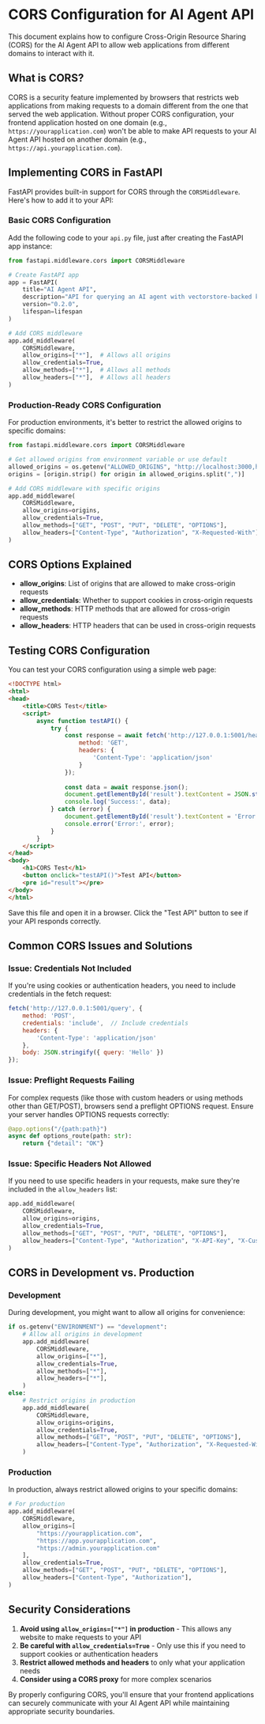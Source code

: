 # CORS Configuration for AI Agent API

This document explains how to configure Cross-Origin Resource Sharing (CORS) for the AI Agent API to allow web applications from different domains to interact with it.

## What is CORS?

CORS is a security feature implemented by browsers that restricts web applications from making requests to a domain different from the one that served the web application. Without proper CORS configuration, your frontend application hosted on one domain (e.g., `https://yourapplication.com`) won't be able to make API requests to your AI Agent API hosted on another domain (e.g., `https://api.yourapplication.com`).

## Implementing CORS in FastAPI

FastAPI provides built-in support for CORS through the `CORSMiddleware`. Here's how to add it to your API:

### Basic CORS Configuration

Add the following code to your `api.py` file, just after creating the FastAPI app instance:

```python
from fastapi.middleware.cors import CORSMiddleware

# Create FastAPI app
app = FastAPI(
    title="AI Agent API",
    description="API for querying an AI agent with vectorstore-backed knowledge",
    version="0.2.0",
    lifespan=lifespan
)

# Add CORS middleware
app.add_middleware(
    CORSMiddleware,
    allow_origins=["*"],  # Allows all origins
    allow_credentials=True,
    allow_methods=["*"],  # Allows all methods
    allow_headers=["*"],  # Allows all headers
)
```

### Production-Ready CORS Configuration

For production environments, it's better to restrict the allowed origins to specific domains:

```python
from fastapi.middleware.cors import CORSMiddleware

# Get allowed origins from environment variable or use default
allowed_origins = os.getenv("ALLOWED_ORIGINS", "http://localhost:3000,https://yourapplication.com")
origins = [origin.strip() for origin in allowed_origins.split(",")]

# Add CORS middleware with specific origins
app.add_middleware(
    CORSMiddleware,
    allow_origins=origins,
    allow_credentials=True,
    allow_methods=["GET", "POST", "PUT", "DELETE", "OPTIONS"],
    allow_headers=["Content-Type", "Authorization", "X-Requested-With"],
)
```

## CORS Options Explained

- **allow_origins**: List of origins that are allowed to make cross-origin requests
- **allow_credentials**: Whether to support cookies in cross-origin requests
- **allow_methods**: HTTP methods that are allowed for cross-origin requests
- **allow_headers**: HTTP headers that can be used in cross-origin requests

## Testing CORS Configuration

You can test your CORS configuration using a simple web page:

```html
<!DOCTYPE html>
<html>
<head>
    <title>CORS Test</title>
    <script>
        async function testAPI() {
            try {
                const response = await fetch('http://127.0.0.1:5001/health', {
                    method: 'GET',
                    headers: {
                        'Content-Type': 'application/json'
                    }
                });
                
                const data = await response.json();
                document.getElementById('result').textContent = JSON.stringify(data, null, 2);
                console.log('Success:', data);
            } catch (error) {
                document.getElementById('result').textContent = 'Error: ' + error.message;
                console.error('Error:', error);
            }
        }
    </script>
</head>
<body>
    <h1>CORS Test</h1>
    <button onclick="testAPI()">Test API</button>
    <pre id="result"></pre>
</body>
</html>
```

Save this file and open it in a browser. Click the "Test API" button to see if your API responds correctly.

## Common CORS Issues and Solutions

### Issue: Credentials Not Included

If you're using cookies or authentication headers, you need to include credentials in the fetch request:

```javascript
fetch('http://127.0.0.1:5001/query', {
    method: 'POST',
    credentials: 'include',  // Include credentials
    headers: {
        'Content-Type': 'application/json'
    },
    body: JSON.stringify({ query: 'Hello' })
});
```

### Issue: Preflight Requests Failing

For complex requests (like those with custom headers or using methods other than GET/POST), browsers send a preflight OPTIONS request. Ensure your server handles OPTIONS requests correctly:

```python
@app.options("/{path:path}")
async def options_route(path: str):
    return {"detail": "OK"}
```

### Issue: Specific Headers Not Allowed

If you need to use specific headers in your requests, make sure they're included in the `allow_headers` list:

```python
app.add_middleware(
    CORSMiddleware,
    allow_origins=origins,
    allow_credentials=True,
    allow_methods=["GET", "POST", "PUT", "DELETE", "OPTIONS"],
    allow_headers=["Content-Type", "Authorization", "X-API-Key", "X-Custom-Header"],
)
```

## CORS in Development vs. Production

### Development

During development, you might want to allow all origins for convenience:

```python
if os.getenv("ENVIRONMENT") == "development":
    # Allow all origins in development
    app.add_middleware(
        CORSMiddleware,
        allow_origins=["*"],
        allow_credentials=True,
        allow_methods=["*"],
        allow_headers=["*"],
    )
else:
    # Restrict origins in production
    app.add_middleware(
        CORSMiddleware,
        allow_origins=origins,
        allow_credentials=True,
        allow_methods=["GET", "POST", "PUT", "DELETE", "OPTIONS"],
        allow_headers=["Content-Type", "Authorization", "X-Requested-With"],
    )
```

### Production

In production, always restrict allowed origins to your specific domains:

```python
# For production
app.add_middleware(
    CORSMiddleware,
    allow_origins=[
        "https://yourapplication.com",
        "https://app.yourapplication.com",
        "https://admin.yourapplication.com"
    ],
    allow_credentials=True,
    allow_methods=["GET", "POST", "PUT", "DELETE", "OPTIONS"],
    allow_headers=["Content-Type", "Authorization"],
)
```

## Security Considerations

1. **Avoid using `allow_origins=["*"]` in production** - This allows any website to make requests to your API
2. **Be careful with `allow_credentials=True`** - Only use this if you need to support cookies or authentication headers
3. **Restrict allowed methods and headers** to only what your application needs
4. **Consider using a CORS proxy** for more complex scenarios

By properly configuring CORS, you'll ensure that your frontend applications can securely communicate with your AI Agent API while maintaining appropriate security boundaries. 